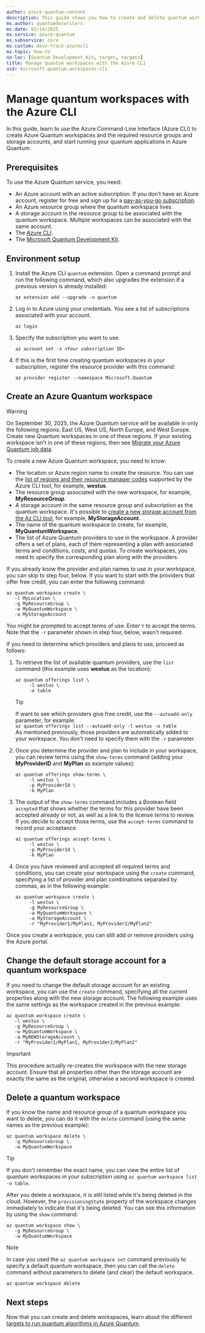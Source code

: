 ```yaml
---
author: azure-quantum-content
description: This guide shows you how to create and delete quantum workspaces using the Azure command-line tool.
ms.author: quantumdocwriters
ms.date: 02/14/2025
ms.service: azure-quantum
ms.subservice: core
ms.custom: devx-track-azurecli
ms.topic: how-to
no-loc: [Quantum Development Kit, target, targets]
title: Manage quantum workspaces with the Azure CLI
uid: microsoft.quantum.workspaces-cli
---
```


# Manage quantum workspaces with the Azure CLI

In this guide, learn to use the Azure Command-Line Interface (Azure CLI) to create Azure Quantum workspaces and the required resource groups and storage accounts, and start running your quantum applications in Azure Quantum.

## Prerequisites

To use the Azure Quantum service, you need:

- An Azure account with an active subscription. If you don’t have an Azure account, register for free and sign up for a [pay-as-you-go subscription](https://azure.microsoft.com/pricing/purchase-options/pay-as-you-go).
- An Azure resource group where the quantum workspace lives.
- A storage account in the resource group to be associated with the quantum workspace. Multiple workspaces can be associated with the same account.
- The [Azure CLI](/cli/azure/install-azure-cli).
- The [Microsoft Quantum Development Kit](xref:microsoft.quantum.install-qdk.overview).

## Environment setup

1. Install the Azure CLI `quantum` extension. Open a command prompt and run the following command, which also upgrades the extension if a previous version is already installed:

    ```azurecli
    az extension add --upgrade -n quantum
    ```

1. Log in to Azure using your credentials. You see a list of subscriptions associated with your account.

   ```azurecli
   az login
   ```

1. Specify the subscription you want to use.

   ```azurecli
   az account set -s <Your subscription ID>
   ```

1. If this is the first time creating quantum workspaces in your subscription, register the resource provider with this command:

   ```azurecli
   az provider register --namespace Microsoft.Quantum
   ```

## Create an Azure Quantum workspace

> [!WARNING]
> On September 30, 2025, the Azure Quantum service will be available in only the following regions: East US, West US, North Europe, and West Europe. Create new Quantum workspaces in one of these regions. If your existing workspace isn't in one of these regions, then see [Migrate your Azure Quantum job data](xref:microsoft.quantum.how-to.migrate-quantum-workspace-new-region).

To create a new Azure Quantum workspace, you need to know:

- The location or Azure region name to create the resource. You can use the [list of regions and their resource manager codes](https://github.com/Azure/azure-extensions-cli#regions) supported by the Azure CLI tool, for example, **westus**.
- The resource group associated with the new workspace, for example, **MyResourceGroup**.
- A storage account in the same resource group and subscription as the quantum workspace. It's possible to [create a new storage account from the Az CLI tool](/cli/azure/storage/account#az_storage_account_create), for example, **MyStorageAccount**.
- The name of the quantum workspace to create, for example, **MyQuantumWorkspace**.
- The list of Azure Quantum providers to use in the workspace. A provider offers a set of plans, each of them representing a plan with associated terms and conditions, costs, and quotas. To create workspaces, you need to specify the corresponding plan along with the providers.

If you already know the provider and plan names to use in your workspace, you can skip to step four, below. If you want to start with the providers that offer free credit, you can enter the following command:

   ```azurecli
   az quantum workspace create \
      -l MyLocation \
      -g MyResourceGroup \
      -w MyQuantumWorkspace \
      -a MyStorageAccount
   ```

You might be prompted to accept terms of use. Enter `Y` to accept the terms. Note that the `-r` parameter shown in step four, below, wasn't required. 

If you need to determine which providers and plans to use, proceed as follows:

1. To retrieve the list of available quantum providers, use the `list` command (this example uses **westus** as the location):

   ```azurecli
   az quantum offerings list \
        -l westus \
        -o table
   ```

   > [!TIP]
   > If want to see which providers give free credit, use the `--autoadd-only` parameter, for example:<br />
   > `az quantum offerings list --autoadd-only -l westus -o table`<br />
   > As mentioned previously, those providers are automatically added to your workspace. You don't need to specify them with the `-r` parameter.

1. Once you determine the provider and plan to include in your workspace, you can review terms using the `show-terms` command (adding your **MyProviderID** and **MyPlan** as example values):

   ```azurecli
   az quantum offerings show-terms \
        -l westus \
        -p MyProviderId \
        -k MyPlan
   ```

1. The output of the `show-terms` command includes a Boolean field `accepted` that shows whether the terms for this provider have been accepted already or not, as well as a link to the license terms to review. If you decide to accept those terms, use the `accept-terms` command to record your acceptance.

   ```azurecli
   az quantum offerings accept-terms \
        -l westus \
        -p MyProviderId \
        -k MyPlan
   ```

1. Once you have reviewed and accepted all required terms and conditions, you can create your workspace using the `create` command, specifying a list of provider and plan combinations separated by commas, as in the following example:

   ```azurecli
   az quantum workspace create \
        -l westus \
        -g MyResourceGroup \
        -w MyQuantumWorkspace \
        -a MyStorageAccount \
        -r "MyProvider1/MyPlan1, MyProvider2/MyPlan2"
   ```

Once you create a workspace, you can still add or remove providers using the Azure portal.

## Change the default storage account for a quantum workspace

If you need to change the default storage account for an existing workspace, you can use the `create` command, specifying all the current properties along with the new storage account. The following example uses the same settings as the workspace created in the previous example:

   ```azurecli
   az quantum workspace create \
      -l westus \
      -g MyResourceGroup \
      -w MyQuantumWorkspace \
      -a MyNEWStorageAccount \
      -r "MyProvider1/MyPlan1, MyProvider2/MyPlan2"
   ```

> [!IMPORTANT]
> This procedure actually re-creates the workspace with the new storage account. Ensure that all properties other than the storage account are exactly the same as the original, otherwise a second workspace is created.

## Delete a quantum workspace

If you know the name and resource group of a quantum workspace you want to delete, you can do it with the `delete` command (using the same names as the previous example):

   ```azurecli
   az quantum workspace delete \
      -g MyResourceGroup \
      -w MyQuantumWorkspace
   ```

> [!TIP]
> If you don't remember the exact name, you can view the entire list of quantum workspaces in your subscription using `az quantum workspace list -o table`.

After you delete a workspace, it is still listed while it's being deleted in the cloud. However, the `provisioningState` property of the workspace changes immediately to indicate that it's being deleted. You can see this information by using the `show` command:

   ```azurecli
   az quantum workspace show \
      -g MyResourceGroup \
      -w MyQuantumWorkspace
   ```

> [!NOTE]
> In case you used the `az quantum workspace set` command previously to specify a default quantum workspace, then you can call the `delete` command without parameters to delete (and clear) the default workspace.

   ```azurecli
   az quantum workspace delete
   ```

## Next steps

Now that you can create and delete workspaces, learn about the different [targets to run quantum algorithms in Azure Quantum](xref:microsoft.quantum.reference.qc-target-list).
